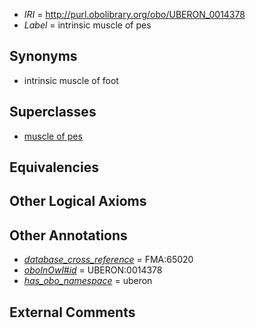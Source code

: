  * *IRI* = http://purl.obolibrary.org/obo/UBERON_0014378
 * *Label* = intrinsic muscle of pes

## Synonyms

 * intrinsic muscle of foot

## Superclasses

 * [muscle of pes](../../UBERON/98/UBERON_0001498.md)

## Equivalencies


## Other Logical Axioms


## Other Annotations

 * *[database_cross_reference](../../ef/oboInOwl#hasDbXref.md)* = FMA:65020
 * *[oboInOwl#id](../../id/oboInOwl#id.md)* = UBERON:0014378
 * *[has_obo_namespace](../../ce/oboInOwl#hasOBONamespace.md)* = uberon

## External Comments

